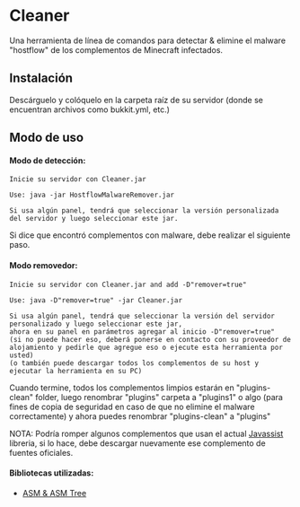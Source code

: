 # Cleaner
Una herramienta de línea de comandos para detectar &amp; elimine el malware "hostflow" de los complementos de Minecraft infectados.

## Instalación
Descárguelo y colóquelo en la carpeta raíz de su servidor (donde se encuentran archivos como bukkit.yml, etc.)

## Modo de uso

#### Modo de detección:
```
Inicie su servidor con Cleaner.jar

Use: java -jar HostflowMalwareRemover.jar

Si usa algún panel, tendrá que seleccionar la versión personalizada del servidor y luego seleccionar este jar.
```

Si dice que encontró complementos con malware, debe realizar el siguiente paso.

#### Modo removedor:

```
Inicie su servidor con Cleaner.jar and add -D"remover=true"

Use: java -D"remover=true" -jar Cleaner.jar

Si usa algún panel, tendrá que seleccionar la versión del servidor personalizado y luego seleccionar este jar,
ahora en su panel en parámetros agregar al inicio -D"remover=true"
(si no puede hacer eso, deberá ponerse en contacto con su proveedor de alojamiento y pedirle que agregue eso o ejecute esta herramienta por usted)
(o también puede descargar todos los complementos de su host y ejecutar la herramienta en su PC)
```

Cuando termine, todos los complementos limpios estarán en "plugins-clean" folder,
luego renombrar "plugins" carpeta a "plugins1" o algo (para fines de copia de seguridad en caso de que no elimine el malware correctamente)
y ahora puedes renombrar "plugins-clean" a "plugins"

NOTA: Podría romper algunos complementos que usan el actual [Javassist](https://github.com/jboss-javassist/javassist) libreria,
si lo hace, debe descargar nuevamente ese complemento de fuentes oficiales.

#### Bibliotecas utilizadas:
- [ASM &amp; ASM Tree](https://asm.ow2.io/)